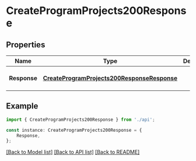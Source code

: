 # CreateProgramProjects200Response


## Properties

Name | Type | Description | Notes
------------ | ------------- | ------------- | -------------
**Response** | [**CreateProgramProjects200ResponseResponse**](CreateProgramProjects200ResponseResponse.md) |  | [optional] [default to undefined]

## Example

```typescript
import { CreateProgramProjects200Response } from './api';

const instance: CreateProgramProjects200Response = {
    Response,
};
```

[[Back to Model list]](../README.md#documentation-for-models) [[Back to API list]](../README.md#documentation-for-api-endpoints) [[Back to README]](../README.md)
